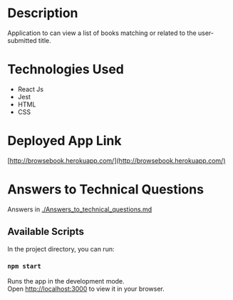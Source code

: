 # Description

 Application to can view a list of books matching or related to the user-submitted title.

# Technologies Used

- React Js
- Jest
- HTML
- CSS


# Deployed App Link
[http://browsebook.herokuapp.com/](http://browsebook.herokuapp.com/)

# Answers to Technical Questions

Answers in  [./Answers_to_technical_questions.md](./Answers_to_technical_questions.md)


## Available Scripts

In the project directory, you can run:

### `npm start`

Runs the app in the development mode.\
Open [http://localhost:3000](http://localhost:3000) to view it in your browser.
